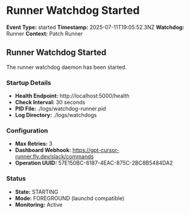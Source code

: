 # Runner Watchdog Started

**Event Type:** started
**Timestamp:** 2025-07-11T19:05:52.3NZ
**Watchdog:** Runner
**Context:** Patch Runner


## Runner Watchdog Started

The runner watchdog daemon has been started.

### Startup Details
- **Health Endpoint:** http://localhost:5000/health
- **Check Interval:** 30 seconds
- **PID File:** ./logs/watchdog-runner.pid
- **Log Directory:** ./logs/watchdogs

### Configuration
- **Max Retries:** 3
- **Dashboard Webhook:** https://gpt-cursor-runner.fly.dev/slack/commands
- **Operation UUID:** 57E150BC-6187-4EAC-875C-2BC8B5484DA2

### Status
- **State:** STARTING
- **Mode:** FOREGROUND (launchd compatible)
- **Monitoring:** Active


